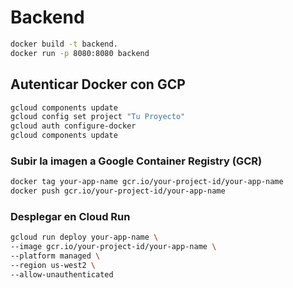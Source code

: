 # Backend

```bash
docker build -t backend.
docker run -p 8080:8080 backend
```


## Autenticar Docker con GCP

```bash
gcloud components update
gcloud config set project "Tu Proyecto"
gcloud auth configure-docker
gcloud components update
```

### Subir la imagen a Google Container Registry (GCR)

```bash
docker tag your-app-name gcr.io/your-project-id/your-app-name
docker push gcr.io/your-project-id/your-app-name
```


### Desplegar en Cloud Run

```bash
gcloud run deploy your-app-name \
--image gcr.io/your-project-id/your-app-name \
--platform managed \
--region us-west2 \
--allow-unauthenticated
```
